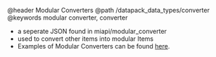@header Modular Converters
@path /datapack_data_types/converter
@keywords modular converter, converter

- a seperate JSON found in miapi/modular_converter
- used to convert other items into modular Items
- Examples of Modular Converters can be found [here](https://github.com/Truly-Modular/Arsenal/tree/master/arsenal-common/src/main/resources/data/miapi/modular_converter).